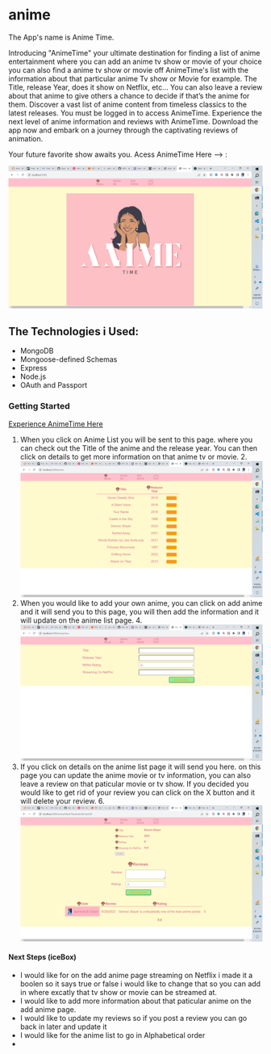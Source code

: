 # anime
The App's name is Anime Time.

Introducing "AnimeTime" your ultimate destination for finding a list of anime entertainment where you can add an anime tv show or movie of your choice you can also find a anime tv show or movie off AnimeTime's list with the information about that particular anime Tv show or Movie for example. The Title, release Year, does it show on Netflix, etc... You can also leave a review about that anime to give others a chance to decide if that’s the anime for them. Discover a vast list of anime content from timeless classics to the latest releases. You must be logged in to access AnimeTime. Experience the next level of anime information and reviews with AnimeTime. Download the app now and embark on a journey through the captivating reviews of animation. 

Your future favorite show awaits you.
Acess AnimeTime Here --> :

<img src=""/>![Alt text](image.png)
## The Technologies i Used:
*  MongoDB
*  Mongoose-defined Schemas
*  Express
*  Node.js
*  OAuth and Passport


### Getting Started
[Experience AnimeTime Here](url "alt text")
1. When you click on Anime List you will be sent to this page. where you can check out the Title of the anime and the release year. You can then click on details to get more information on that anime tv or movie.
2.<img src=""/>![Alt text](image-1.png)
3. When you would like to add your own anime, you can click on add anime and it will send you to this page, you will then add the information and it will update on the anime list page.
4.<img src=""/>![Alt text](image-2.png)
5. If you click on details on the anime list page it will send you here. on this page you can update the anime movie or tv information, you can also leave a review on that paticular movie or tv show. If you decided you would like to get rid of your review you can click on the X button and it will delete your review. 
6.<img src=""/>![Alt text](image-3.png)
#### Next Steps (iceBox)
* I would like for on the add anime page streaming on Netflix i made it a boolen so it says true or false i would like to change that so you can add in where excatly that tv show or movie can be streamed at.
* I would like to add more information about that paticular anime on the add anime page.
* I would like to update my reviews so if you post a review you can go back in later and update it
* I would like for the anime list to go in Alphabetical order
* 
